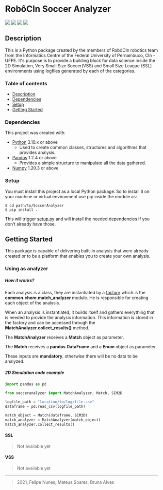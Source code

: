 # RobôCIn Soccer Analyzer
![](https://img.shields.io/badge/version-v2.0.0-success)
![](https://img.shields.io/badge/python-v3.10-blue)
![](https://img.shields.io/badge/pandas-v1.2.4-informational)
![](https://img.shields.io/badge/numpy-v1.20.3-yellow)

## Description
This is a Python package created by the members of RobôCIn robotics team
from the Informatics Centre of the Federal University of Pernambuco, CIn - UFPE.
It's purpose is to provide a building block for data science inside the 
2D Simulation, Very Small Size Soccer(VSS) and Small Size League (SSL) 
environments using logfiles generated by each of the categories.

### Table of contents
* [Description](#description)
* [Dependencies](#dependencies)
* [Setup](#setup)
* [Getting Started](#getting-started)

### Dependencies
This project was created with:
- [Python](https://www.python.org/) 3.10.x or above
    - Used to create common classes, structures and algorithms that provides 
    analysis.
- [Pandas](https://pandas.pydata.org/) 1.2.4 or above
    - Provides a simple structure to manipulate all the data gathered. 
- [Numpy](https://numpy.org/) 1.20.3 or above

### Setup
You must install this project as a local Python package. So to install it
on your machine or virtual environment use pip inside the module as:

```
$ cd path/to/SoccerAnalyzer
$ pip install .
```
This will trigger [setup.py](https://github.com/robocin/SoccerAnalyzer/blob/master/setup.py) and will install the needed
dependencies if you don't already have those.
## Getting Started
This package is capable of delivering built-in analysis that were already
created or to be a platform that enables you to create your own analysis.

### Using as analyzer
##### How it works?
Each analysis is a class, they are instantiated by a [factory](https://refactoring.guru/design-patterns/factory-method)
which is the **common.chore.match_analyzer** module. He is responsible for
creating each object of the analysis.

When an analysis is instantiated, it builds itself and gathers everything that is
needed to provide the analysis information. This information is stored in the factory and can be
accessed through the **MatchAnalyzer.collect_results()** method. 

The **MatchAnalyzer** receives a **Match** object as parameter.

The **Match** receives a **pandas.DataFrame** and a **Enum** object as parameter.

These inputs are **mandatory**, otherwise there will be no data to be analyzed.

##### 2D Simulation code example

```python
import pandas as pd

from socceranalyzer import MatchAnalyzer, Match, SIM2D

logfile_path = "location/to/log/file.csv"
dataframe = pd.read_csv(logfile_path)

match_object = Match(dataframe, SIM2D)
match_analyzer = MatchAnalyzer(match_object)
match_analyzer.collect_results()
```
#### SSL
> Not available yet

#### VSS
> Not available yet

---
> 2021, Felipe Nunes; Mateus Soares, Bruna Alves

